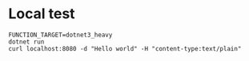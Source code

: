 # Local test
```
FUNCTION_TARGET=dotnet3_heavy
dotnet run
curl localhost:8080 -d "Hello world" -H "content-type:text/plain"
```
